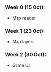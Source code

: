 ### Week 0 (15 Oct):
- Map reader

### Week 1 (23 Oct):
- Map layers

### Week 2 (30 Oct):
- Game UI

